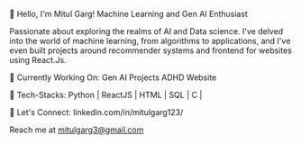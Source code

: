 👋 Hello, I'm Mitul Garg!
Machine Learning and Gen AI Enthusiast 

Passionate about exploring the realms of AI and Data science. I've delved into the world of machine learning, from algorithms to applications, and I've even built projects around recommender systems and frontend for websites using React.Js.

🔭 Currently Working On:
Gen AI Projects
ADHD Website 

🌱 Tech-Stacks:
Python | ReactJS | HTML | SQL | C | 

💬 Let's Connect:
linkedin.com/in/mitulgarg123/

Reach me at mitulgarg3@gmail.com
